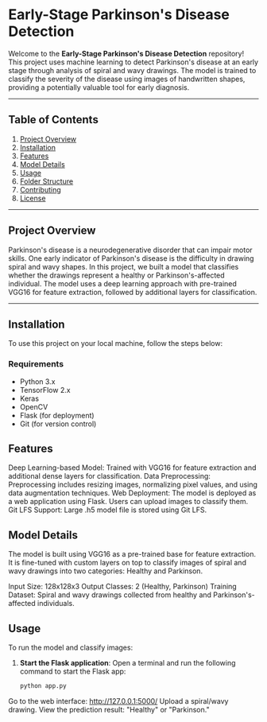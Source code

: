 
# Early-Stage Parkinson's Disease Detection

Welcome to the **Early-Stage Parkinson's Disease Detection** repository! This project uses machine learning to detect Parkinson's disease at an early stage through analysis of spiral and wavy drawings. The model is trained to classify the severity of the disease using images of handwritten shapes, providing a potentially valuable tool for early diagnosis.

---

## Table of Contents

1. [Project Overview](#project-overview)
2. [Installation](#installation)
3. [Features](#features)
4. [Model Details](#model-details)
5. [Usage](#usage)
6. [Folder Structure](#folder-structure)
7. [Contributing](#contributing)
8. [License](#license)

---

## Project Overview

Parkinson's disease is a neurodegenerative disorder that can impair motor skills. One early indicator of Parkinson's disease is the difficulty in drawing spiral and wavy shapes. In this project, we built a model that classifies whether the drawings represent a healthy or Parkinson's-affected individual. The model uses a deep learning approach with pre-trained VGG16 for feature extraction, followed by additional layers for classification.

---

## Installation

To use this project on your local machine, follow the steps below:

### Requirements

- Python 3.x
- TensorFlow 2.x
- Keras
- OpenCV
- Flask (for deployment)
- Git (for version control)

## Features
Deep Learning-based Model: Trained with VGG16 for feature extraction and additional dense layers for classification.
Data Preprocessing: Preprocessing includes resizing images, normalizing pixel values, and using data augmentation techniques.
Web Deployment: The model is deployed as a web application using Flask. Users can upload images to classify them.
Git LFS Support: Large .h5 model file is stored using Git LFS.

## Model Details
The model is built using VGG16 as a pre-trained base for feature extraction. It is fine-tuned with custom layers on top to classify images of spiral and wavy drawings into two categories: Healthy and Parkinson.

Input Size: 128x128x3
Output Classes: 2 (Healthy, Parkinson)
Training Dataset: Spiral and wavy drawings collected from healthy and Parkinson's-affected individuals.

## Usage

To run the model and classify images:

1. **Start the Flask application**:
   Open a terminal and run the following command to start the Flask app:
   ```bash
   python app.py

Go to the web interface: http://127.0.0.1:5000/
Upload a spiral/wavy drawing.
View the prediction result: "Healthy" or "Parkinson."




